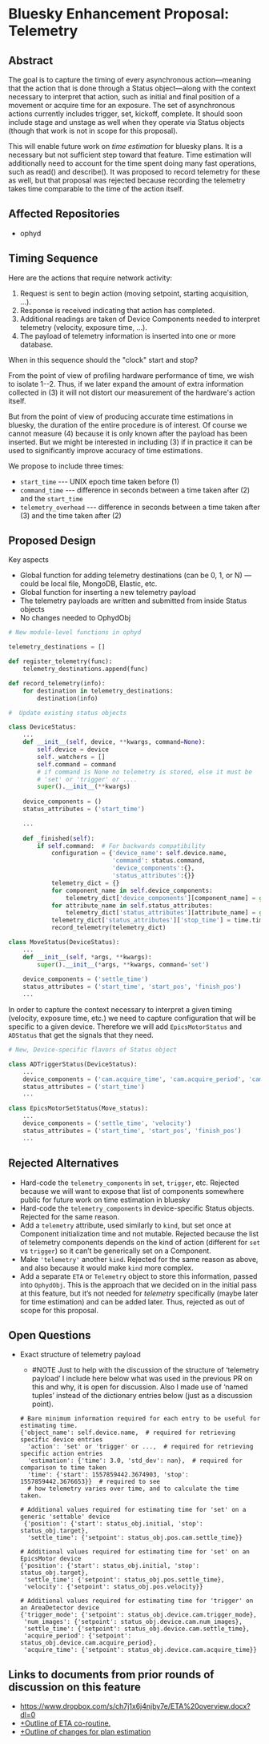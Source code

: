 # Bluesky Enhancement Proposal: Telemetry

## Abstract

The goal is to capture the timing of every asynchronous action—meaning that the action that is done through a Status object—along with the context necessary to interpret that action, such as initial and final position of a movement or acquire time for an exposure. The set of asynchronous actions currently includes trigger, set, kickoff, complete. It should soon include stage and unstage as well when they operate via Status objects (though that work is not in scope for this proposal).

This will enable future work on *time estimation* for bluesky plans. It is a necessary but not sufficient step toward that feature. Time estimation will additionally need to account for the time spent doing many fast operations, such as read() and describe(). It was proposed to record telemetry for these as well, but that proposal was rejected because recording the telemetry takes time comparable to the time of the action itself.

## Affected Repositories

- ophyd

## Timing Sequence

Here are the actions that require network activity:

1. Request is sent to begin action (moving setpoint, starting acquisition, ...).
2. Response is received indicating that action has completed.
3. Additional readings are taken of Device Components needed to interpret
   telemetry (velocity, exposure time, ...).
4. The payload of telemetry information is inserted into one or more database.

When in this sequence should the "clock" start and stop?

From the point of view of profiling hardware performance of time, we wish to
isolate 1--2. Thus, if we later expand the amount of extra information collected
in (3) it will not distort our measurement of the hardware's action itself.

But from the point of view of producing accurate time estimations in bluesky,
the duration of the entire procedure is of interest. Of course we cannot measure
(4) because it is only known after the payload has been inserted. But we might
be interested in including (3) if in practice it can be used to significantly
improve accuracy of time estimations.

We propose to include three times:

* ``start_time`` --- UNIX epoch time taken before (1)
* ``command_time`` --- difference in seconds between a time taken after (2) and
  the ``start_time``
* ``telemetry_overhead`` --- difference in seconds between a time taken after (3) and the
  time taken after (2)

## Proposed Design

Key aspects

- Global function for adding telemetry destinations (can be 0, 1, or N) — could be local file, MongoDB, Elastic, etc.
- Global function for inserting a new telemetry payload
- The telemetry payloads are written and submitted from inside Status objects
- No changes needed to OphydObj

```python
# New module-level functions in ophyd

telemetry_destinations = []

def register_telemetry(func):
    telemetry_destinations.append(func)

def record_telemetry(info):
    for destination in telemetry_destinations:
        destination(info)

#  Update existing status objects

class DeviceStatus:
    ...
    def __init__(self, device, **kwargs, command=None):
        self.device = device
        self._watchers = []
        self.command = command 
        # if command is None no telemetry is stored, else it must be
        # 'set' or 'trigger' or ....
        super().__init__(**kwargs)
    
    device_components = ()
    status_attributes = ('start_time')

    ...
  
    def _finished(self):
        if self.command:  # For backwards compatibility
            configuration = {'device_name': self.device.name,
                             'command': status.command, 
                             'device_components':{},
                             'status_attributes':{}}
            telemetry_dict = {}
            for component_name in self.device_components:
                telemetry_dict['device_components'][component_name] = getattr(self.device, component_name).get()
            for attribute_name in self.status_attributes:
                telemetry_dict['status_attributes'][attribute_name] = getattr(self, attribute_name).get()
            telemetry_dict['status_attributes']['stop_time'] = time.time()
            record_telemetry(telemetry_dict)

class MoveStatus(DeviceStatus):
    ...
    def __init__(self, *args, **kwargs):
        super().__init__(*args, **kwargs, command='set')
    
    device_components = ('settle_time')
    status_attributes = ('start_time', 'start_pos', 'finish_pos')
    ...
```

In order to capture the context necessary to interpret a given timing (velocity, exposure time, etc.) we need to capture configuration that will be specific to a given device. Therefore we will add `EpicsMotorStatus` and `ADStatus` that get the signals that they need.

```python
# New, Device-specific flavors of Status object

class ADTriggerStatus(DeviceStatus):
    ...
    device_components = ('cam.acquire_time', 'cam.acquire_period', 'cam.num_images', 'cam.trigger_mode', 'settle_time')
    status_attributes = ('start_time')
    ...

class EpicsMotorSetStatus(Move_status):
    ...
    device_components = ('settle_time', 'velocity')
    status_attributes = ('start_time', 'start_pos', 'finish_pos')
    ...
```

## Rejected Alternatives

- Hard-code the `telemetry_components` in `set`, `trigger`, etc. Rejected because we will want to expose that list of components somewhere public for future work on time estimation in bluesky
- Hard-code the `telemetry_components` in device-specific Status objects. Rejected for the same reason.
- Add a `telemetry` attribute, used similarly to `kind`, but set once at Component initialization time and not mutable. Rejected because the list of telemetry components depends on the kind of action (different for `set` vs `trigger`) so it can’t be generically set on a Component.
- Make `'telemetry'` another `kind`. Rejected for the same reason as above, and also because it would make `kind` more complex.
- Add a separate `ETA` or `Telemetry` object to store this information, passed into `OphydObj`. This is the approach that we decided on in the initial pass at this feature, but it’s not needed for *telemetry* specifically (maybe later for time estimation) and can be added later. Thus, rejected as out of scope for this proposal.

## Open Questions
- Exact structure of telemetry payload

    - #NOTE Just to help with the discussion of the structure of ‘telemetry payload’  I include here below what was used in the previous PR on this and why, it is open for discussion. Also I made use of ‘named tuples’ instead of the dictionary entries below (just as a discussion point).
    ```
    # Bare minimum information required for each entry to be useful for estimating time.
    {'object_name': self.device.name,  # required for retrieving specific device entries
      'action': 'set' or 'trigger' or ...,  # required for retrieving specific action entries
      'estimation': {'time': 3.0, 'std_dev': nan},  # required for comparison to time taken
      'time': {'start': 1557859442.3674903, 'stop': 1557859442.3676653}}  # required to see
      # how telemetry varies over time, and to calculate the time taken.
    
    # Additional values required for estimating time for 'set' on a generic 'settable' device
     {'position': {'start': status_obj.initial, 'stop': status_obj.target},
      'settle_time': {'setpoint': status_obj.pos.cam.settle_time}}
    
    # Additional values required for estimating time for 'set' on an EpicsMotor device
    {'position': {'start': status_obj.initial, 'stop': status_obj.target},
     'settle_time': {'setpoint': status_obj.pos.settle_time}, 
     'velocity': {'setpoint': status_obj.pos.velocity}}  
    
    # Additional values required for estimating time for 'trigger' on an AreaDetector device
    {'trigger_mode': {'setpoint': status_obj.device.cam.trigger_mode},
     'num_images': {'setpoint': status_obj.device.cam.num_images},
     'settle_time': {'setpoint': status_obj.device.cam.settle_time},
     'acquire_period': {'setpoint': status_obj.device.cam.acquire_period},
     'acquire_time': {'setpoint': status_obj.device.cam.acquire_time}}
    ```
## Links to documents from prior rounds of discussion on this feature
- https://www.dropbox.com/s/ch7j1x6j4njby7e/ETA%20overview.docx?dl=0
- [+Outline of ETA co-routine.](https://paper.dropbox.com/doc/Outline-of-ETA-co-routine.-R9emFtWxa0bYjXUYzywno) 
- [+Outline of changes for plan estimation](https://paper.dropbox.com/doc/Outline-of-changes-for-plan-estimation-rwFPrkARP6c2iTv8voHdl) 
